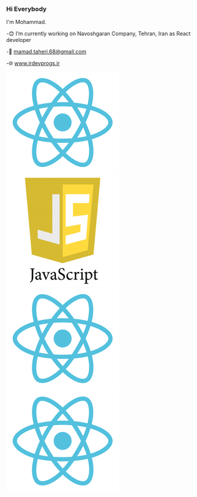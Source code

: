 <link href="./style.css" rel="stylesheet"></link>

### Hi Everybody

I'm Mohammad.

-😊 I’m currently working on Navoshgaran Company, Tehran, Iran as React developer

-📧 mamad.taheri.68@gmail.com

-🌐 www.irdevprogs.ir
 
<div class="">
 <img src="./images/react.png" />
 <img src="./images/javascript.png" />
 <img src="./images/react.png" />
 <img src="./images/react.png" />
</div>